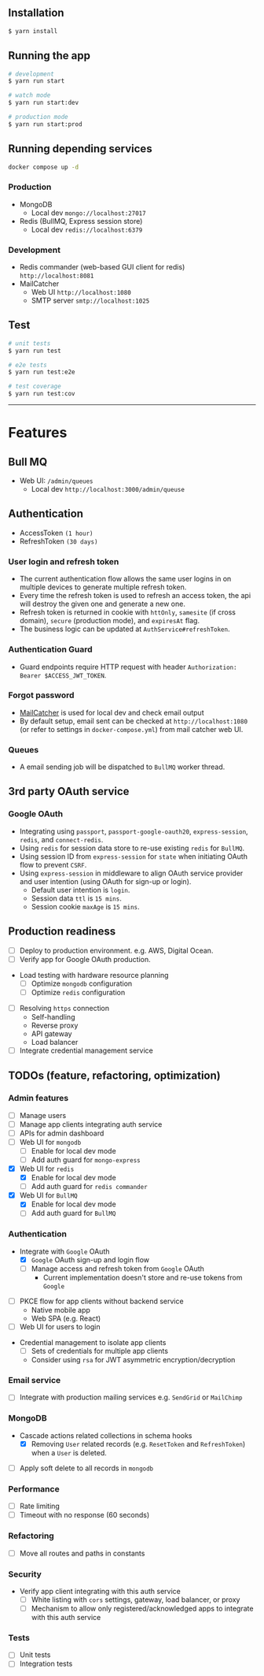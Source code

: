## Installation

```bash
$ yarn install
```

## Running the app

```bash
# development
$ yarn run start

# watch mode
$ yarn run start:dev

# production mode
$ yarn run start:prod
```

## Running depending services

```bash
docker compose up -d
```

### Production 
- MongoDB
  - Local dev `mongo://localhost:27017`
- Redis (BullMQ, Express session store)
  - Local dev `redis://localhost:6379`

### Development
- Redis commander (web-based GUI client for redis) `http://localhost:8081`
- MailCatcher 
  - Web UI `http://localhost:1080`
  - SMTP server `smtp://localhost:1025`

## Test

```bash
# unit tests
$ yarn run test

# e2e tests
$ yarn run test:e2e

# test coverage
$ yarn run test:cov
```

---

# Features

## Bull MQ

- Web UI: `/admin/queues`
  - Local dev `http://localhost:3000/admin/queuse`

## Authentication

- AccessToken `(1 hour)`
- RefreshToken `(30 days)`

### User login and refresh token

- The current authentication flow allows the same user logins in on multiple devices to generate multiple refresh token.
- Every time the refresh token is used to refresh an access token, the api will destroy the given one and generate a new one.
- Refresh token is returned in cookie with `httOnly`, `samesite` (if cross domain), `secure` (production mode), and `expiresAt` flag.
- The business logic can be updated at `AuthService#refreshToken`.

### Authentication Guard

- Guard endpoints require HTTP request with header `Authorization: Bearer $ACCESS_JWT_TOKEN`.

### Forgot password

- [MailCatcher](https://mailcatcher.me/) is used for local dev and check email output
- By default setup, email sent can be checked at `http://localhost:1080` (or refer to settings in `docker-compose.yml`) from mail catcher web UI.

### Queues

- A email sending job will be dispatched to `BullMQ` worker thread.

## 3rd party OAuth service
### Google OAuth

- Integrating using `passport`, `passport-google-oauth20`, `express-session`, `redis`, and `connect-redis`. 
- Using `redis` for session data store to re-use existing `redis` for `BullMQ`.
- Using session ID from `express-session` for `state` when initiating OAuth flow to prevent `CSRF`. 
- Using `express-session` in middleware to align OAuth service provider and user intention (using OAuth for sign-up or login).
  - Default user intention is `login`. 
  - Session data `ttl` is `15 mins`. 
  - Session cookie `maxAge` is `15 mins`. 

## Production readiness
- [ ] Deploy to production environment. e.g. AWS, Digital Ocean.
- [ ] Verify app for Google OAuth production.
- Load testing with hardware resource planning
  - [ ] Optimize `mongodb` configuration
  - [ ] Optimize `redis` configuration
- [ ] Resolving `https` connection
  - Self-handling
  - Reverse proxy
  - API gateway
  - Load balancer
- [ ] Integrate credential management service
 
## TODOs (feature, refactoring, optimization)

### Admin features
- [ ] Manage users
- [ ] Manage app clients integrating auth service
- [ ] APIs for admin dashboard
- [ ] Web UI for `mongodb`
  - [ ] Enable for local dev mode
  - [ ] Add auth guard for `mongo-express`
- [x] Web UI for `redis`
  - [x] Enable for local dev mode
  - [ ] Add auth guard for `redis commander`
- [x] Web UI for `BullMQ`
  - [x] Enable for local dev mode
  - [ ] Add auth guard for `BullMQ`

### Authentication
- Integrate with `Google` OAuth
  - [x] `Google` OAuth sign-up and login flow
  - [ ] Manage access and refresh token from `Google` OAuth
    - Current implementation doesn't store and re-use tokens from `Google`
- [ ] PKCE flow for app clients without backend service
  - Native mobile app
  - Web SPA (e.g. React)
- [ ] Web UI for users to login
- Credential management to isolate app clients
  - [ ] Sets of credentials for multiple app clients
  - Consider using `rsa` for JWT asymmetric encryption/decryption

### Email service
- [ ] Integrate with production mailing services e.g. `SendGrid` or `MailChimp`

### MongoDB
- Cascade actions related collections in schema hooks
  - [x] Removing `User` related records (e.g. `ResetToken` and `RefreshToken`) when a `User` is deleted. 
- [ ] Apply soft delete to all records in `mongodb`

### Performance
- [ ] Rate limiting
- [ ] Timeout with no response (60 seconds)

### Refactoring
- [ ] Move all routes and paths in constants

### Security
- Verify app client integrating with this auth service
  - [ ] White listing with `cors` settings, gateway, load balancer, or proxy
  - [ ] Mechanism to allow only registered/acknowledged apps to integrate with this auth service

### Tests
- [ ] Unit tests
- [ ] Integration tests
